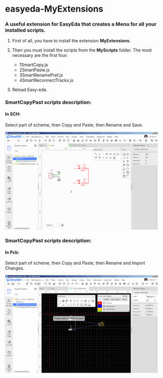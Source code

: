 # easyeda-MyExtensions
### A useful extension for EasyEda that creates a Menu for all your installed scripts.
 
 1) First of all, you have to install the extension **MyExtensions**.
 
 2) Then you must install the scripts from the **MyScripts** folder. 
    The most necessary are the first four: 
     *   1SmartCopy.js
     *   2SmartPaste.js
     *   3SmartRenamePref.js
     *   4SmartReconnectTracks.js
 
 3) Reload Easy-eda.


### SmartCopyPast scripts description:

#### In SCH:
  Select part of scheme, then Copy and Paste, then Rename and Save.

![Preview](https://github.com/duritskiy/easyeda-MyExtensions/blob/v1.0/1%20Sch%20-%20Copy%2CPaste%2CRename.gif)

### SmartCopyPast scripts description:

#### In Pcb:  
   Select part of scheme, then Copy and Paste, then Rename and Import Changes.

![Preview](https://github.com/duritskiy/easyeda-MyExtensions/blob/v1.0/2%20Pcb%20-%20Copy%2CPaste%2CRename.gif)




